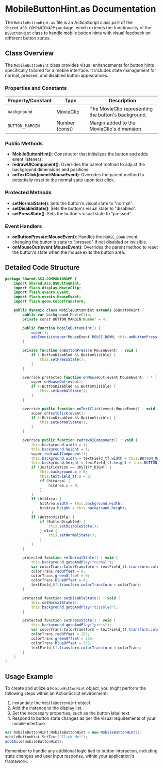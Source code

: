# MobileButtonHint.as Documentation

The `MobileButtonHint.as` file is an ActionScript class part of the `Shared.AS3.COMPANIONAPP` package, which extends the functionality of the `BSButtonHint` class to handle mobile button hints with visual feedback on different button states.

## Class Overview

The `MobileButtonHint` class provides visual enhancements for button hints specifically tailored for a mobile interface. It includes state management for normal, pressed, and disabled button appearances.

### Properties and Constants

| **Property/Constant** | **Type**       | **Description**                                    |
|-----------------------|----------------|----------------------------------------------------|
| `background`          | MovieClip      | The MovieClip representing the button's background. |
| `BUTTON_MARGIN`       | Number (const) | Margin added to the MovieClip's dimension.         |

### Public Methods

- **MobileButtonHint()**: Constructor that initializes the button and adds event listeners.
- **redrawUIComponent()**: Overrides the parent method to adjust the background dimensions and positions.
- **onTextClick(event:MouseEvent)**: Overrides the parent method to potentially reset to the normal state upon text click.

### Protected Methods

- **setNormalState()**: Sets the button's visual state to "normal".
- **setDisableState()**: Sets the button's visual state to "disabled".
- **setPressState()**: Sets the button's visual state to "pressed".

### Event Handlers

- **onButtonPress(e:MouseEvent)**: Handles the `MOUSE_DOWN` event, changing the button's state to "pressed" if not disabled or invisible.
- **onMouseOut(event:MouseEvent)**: Overrides the parent method to reset the button's state when the mouse exits the button area.

## Detailed Code Structure
```actionscript
package Shared.AS3.COMPANIONAPP {
    import Shared.AS3.BSButtonHint;
    import flash.display.MovieClip;
    import flash.events.Event;
    import flash.events.MouseEvent;
    import flash.geom.ColorTransform;

    public dynamic class MobileButtonHint extends BSButtonHint {
        public var background:MovieClip;
        private const BUTTON_MARGIN:Number = 4;

        public function MobileButtonHint() {
            super();
            addEventListener(MouseEvent.MOUSE_DOWN, this.onButtonPress);
        }

        private function onButtonPress(e:MouseEvent) : void {
            if (!ButtonDisabled && ButtonVisible) {
                this.setPressState();
            }
        }

        override protected function onMouseOut(event:MouseEvent) : * {
            super.onMouseOut(event);
            if (!ButtonDisabled && ButtonVisible) {
                this.setNormalState();
            }
        }

        override public function onTextClick(event:MouseEvent) : void {
            super.onTextClick(event);
            if (!ButtonDisabled && ButtonVisible) {
                this.setNormalState();
            }
        }

        override public function redrawUIComponent() : void {
            this.background.width = 1;
            this.background.height = 1;
            super.redrawUIComponent();
            this.background.width = textField_tf.width + this.BUTTON_MARGIN;
            this.background.height = textField_tf.height + this.BUTTON_MARGIN;
            if (Justification == JUSTIFY_RIGHT) {
                this.background.x = 0;
                this.textField_tf.x = 0;
                if (hitArea) {
                    hitArea.x = 0;
                }
            }
            if (hitArea) {
                hitArea.width = this.background.width;
                hitArea.height = this.background.height;
            }
            if (ButtonVisible) {
                if (ButtonDisabled) {
                    this.setDisableState();
                } else {
                    this.setNormalState();
                }
            }
        }

        protected function setNormalState() : void {
            this.background.gotoAndPlay("normal");
            var colorTrans:ColorTransform = textField_tf.transform.colorTransform;
            colorTrans.redOffset = 0;
            colorTrans.greenOffset = 0;
            colorTrans.blueOffset = 0;
            textField_tf.transform.colorTransform = colorTrans;
        }

        protected function setDisableState() : void {
            this.setNormalState();
            this.background.gotoAndPlay("disabled");
        }

        protected function setPressState() : void {
            this.background.gotoAndPlay("press");
            var colorTrans:ColorTransform = textField_tf.transform.colorTransform;
            colorTrans.redOffset = 255;
            colorTrans.greenOffset = 255;
            colorTrans.blueOffset = 255;
            textField_tf.transform.colorTransform = colorTrans;
        }
    }
}
```

## Usage Example

To create and utilize a `MobileButtonHint` object, you might perform the following steps within an ActionScript environment:

1. Instantiate the `MobileButtonHint` object.
2. Add the instance to the display list.
3. Set the necessary properties, such as the button label text.
4. Respond to button state changes as per the visual requirements of your mobile interface.

```actionscript
var mobileButtonHint:MobileButtonHint = new MobileButtonHint();
mobileButtonHint.SetText("Click Me!");
addChild(mobileButtonHint);
```

Remember to handle any additional logic tied to button interaction, including state changes and user input response, within your application's framework.
